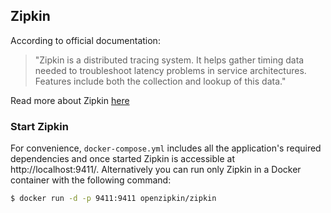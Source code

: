 ## Zipkin

According to official documentation:
> "Zipkin is a distributed tracing system. It helps gather timing data needed to troubleshoot latency problems in service architectures. Features include both the collection and lookup of this data."

Read more about Zipkin [here](https://zipkin.io/)

### Start Zipkin

For convenience, `docker-compose.yml` includes all the application's required dependencies and once started Zipkin is accessible at http://localhost:9411/.
Alternatively you can run only Zipkin in a Docker container with the following command:
```bash
$ docker run -d -p 9411:9411 openzipkin/zipkin
```